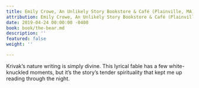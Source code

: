 ```yaml
---
title: Emily Crowe, An Unlikely Story Bookstore & Café (Plainville, MA) on The Bear
attribution: Emily Crowe, An Unlikely Story Bookstore & Café (Plainville, MA)
date: 2019-04-24 00:00:00 -0400
book: book/the-bear.md
description: ''
featured: false
weight: ''

---
```

Krivak’s nature writing is simply divine. This lyrical fable has a few white-knuckled moments, but it’s the story’s tender spirituality that kept me up reading through the night.